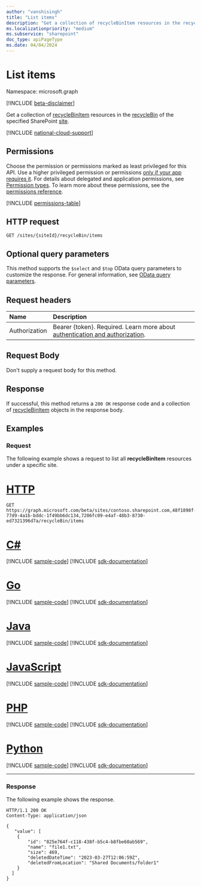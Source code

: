 ```yaml
---
author: "vanshisingh"
title: "List items"
description: "Get a collection of recycleBinItem resources in the recycleBin of the specified SharePoint site."
ms.localizationpriority: "medium"
ms.subservice: "sharepoint"
doc_type: apiPageType
ms.date: 04/04/2024
---
```


# List items

Namespace: microsoft.graph

[!INCLUDE [beta-disclaimer](../../includes/beta-disclaimer.md)]

Get a collection of [recycleBinItem](../resources/recyclebinitem.md) resources in the [recycleBin](../resources/recyclebin.md) of the specified SharePoint [site](../resources/site.md).

[!INCLUDE [national-cloud-support](../../includes/global-only.md)]

## Permissions

Choose the permission or permissions marked as least privileged for this API. Use a higher privileged permission or permissions [only if your app requires it](/graph/permissions-overview#best-practices-for-using-microsoft-graph-permissions). For details about delegated and application permissions, see [Permission types](/graph/permissions-overview#permission-types). To learn more about these permissions, see the [permissions reference](/graph/permissions-reference).

<!-- { "blockType": "permissions", "name": "recyclebin_list_items" } -->
[!INCLUDE [permissions-table](../includes/permissions/recyclebin-list-items-permissions.md)]

## HTTP request

<!-- { "blockType": "ignored" } -->
```http
GET /sites/{siteId}/recycleBin/items
```

## Optional query parameters

This method supports the `$select` and `$top` OData query parameters to customize the response. For general information, see [OData query parameters](/graph/query-parameters).

## Request headers

|Name          |Description              |
|:-------------|:------------------------|
|Authorization|Bearer {token}. Required. Learn more about [authentication and authorization](/graph/auth/auth-concepts).|

## Request Body

Don't supply a request body for this method.

## Response

If successful, this method returns a `200 OK` response code and a collection of [recycleBinItem](../resources/recyclebinitem.md) objects in the response body.

## Examples

### Request

The following example shows a request to list all **recycleBinItem** resources under a specific site.

# [HTTP](#tab/http)
<!-- {
  "blockType": "request",
  "name": "list_recycleBinItems",
  "sampleKeys": ["contoso.sharepoint.com,48f1898f-77d9-4a1b-bddc-1f49bb6dc134,7206fc09-e4af-48b3-8730-ed7321396d7a"]
}-->
```http
GET https://graph.microsoft.com/beta/sites/contoso.sharepoint.com,48f1898f-77d9-4a1b-bddc-1f49bb6dc134,7206fc09-e4af-48b3-8730-ed7321396d7a/recycleBin/items
```

# [C#](#tab/csharp)
[!INCLUDE [sample-code](../includes/snippets/csharp/list-recyclebinitems-csharp-snippets.md)]
[!INCLUDE [sdk-documentation](../includes/snippets/snippets-sdk-documentation-link.md)]

# [Go](#tab/go)
[!INCLUDE [sample-code](../includes/snippets/go/list-recyclebinitems-go-snippets.md)]
[!INCLUDE [sdk-documentation](../includes/snippets/snippets-sdk-documentation-link.md)]

# [Java](#tab/java)
[!INCLUDE [sample-code](../includes/snippets/java/list-recyclebinitems-java-snippets.md)]
[!INCLUDE [sdk-documentation](../includes/snippets/snippets-sdk-documentation-link.md)]

# [JavaScript](#tab/javascript)
[!INCLUDE [sample-code](../includes/snippets/javascript/list-recyclebinitems-javascript-snippets.md)]
[!INCLUDE [sdk-documentation](../includes/snippets/snippets-sdk-documentation-link.md)]

# [PHP](#tab/php)
[!INCLUDE [sample-code](../includes/snippets/php/list-recyclebinitems-php-snippets.md)]
[!INCLUDE [sdk-documentation](../includes/snippets/snippets-sdk-documentation-link.md)]

# [Python](#tab/python)
[!INCLUDE [sample-code](../includes/snippets/python/list-recyclebinitems-python-snippets.md)]
[!INCLUDE [sdk-documentation](../includes/snippets/snippets-sdk-documentation-link.md)]

---

### Response

The following example shows the response.

<!-- {
  "blockType": "response",
  "truncated": true,
  "@odata.type": "Collection(microsoft.graph.recycleBinItem)"
} -->
```http
HTTP/1.1 200 OK
Content-Type: application/json

{
   "value": [
    {
        "id": "825e764f-c118-438f-b5c4-b8fbe60ab569",
        "name": "file1.txt",
        "size": 469,
        "deletedDateTime": "2023-03-27T12:06:59Z",
        "deletedFromLocation": "Shared Documents/folder1"
    }
  ]
}
```

<!-- {
"type": "#page.annotation",
"section": "documentation"
}-->
